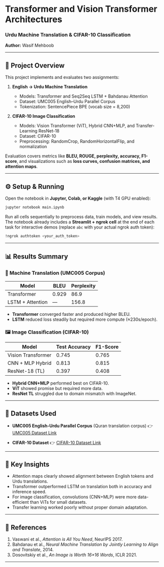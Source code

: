 # Transformer and Vision Transformer Architectures

### Urdu Machine Translation & CIFAR-10 Classification

**Author:** Wasif Mehboob

---

## 📌 Project Overview

This project implements and evaluates two assignments:

1. **English → Urdu Machine Translation**

   * Models: Transformer and Seq2Seq LSTM + Bahdanau Attention
   * Dataset: UMC005 English–Urdu Parallel Corpus
   * Tokenization: SentencePiece BPE (vocab size = 8,200)

2. **CIFAR-10 Image Classification**

   * Models: Vision Transformer (ViT), Hybrid CNN+MLP, and Transfer-Learning ResNet-18
   * Dataset: CIFAR-10
   * Preprocessing: RandomCrop, RandomHorizontalFlip, and normalization

Evaluation covers metrics like **BLEU, ROUGE, perplexity, accuracy, F1-score**, and visualizations such as **loss curves, confusion matrices, and attention maps**.

---

## ⚙️ Setup & Running

Open the notebook in **Jupyter, Colab, or Kaggle** (with T4 GPU enabled):

```bash
jupyter notebook main.ipynb
```

Run all cells sequentially to preprocess data, train models, and view results.
The notebook already includes a **Streamlit + ngrok cell** at the end of each task for interactive demos (replace `abc` with your actual ngrok auth token):
```bash
!ngrok authtoken <your_auth_token>
```

---

## 📊 Results Summary

### 📝 Machine Translation (UMC005 Corpus)

| Model            | BLEU  | Perplexity |
| ---------------- | ----- | ---------- |
| Transformer      | 0.929 | 86.9       |
| LSTM + Attention | —     | 156.8      |

* **Transformer** converged faster and produced higher BLEU.
* **LSTM** reduced loss steadily but required more compute (≈230s/epoch).

### 🖼️ Image Classification (CIFAR-10)

| Model              | Test Accuracy | F1-Score |
| ------------------ | ------------- | -------- |
| Vision Transformer | 0.745         | 0.765    |
| CNN + MLP Hybrid   | 0.813         | 0.815    |
| ResNet-18 (TL)     | 0.397         | 0.408    |

* **Hybrid CNN+MLP** performed best on CIFAR-10.
* **ViT** showed promise but required more data.
* **ResNet TL** struggled due to domain mismatch with ImageNet.

---

## 📂 Datasets Used

* **UMC005 English-Urdu Parallel Corpus** (Quran translation corpus)
  👉 [UMC005 Dataset Link](https://ufal.mff.cuni.cz/umc/005-en-ur/)

* **CIFAR-10 Dataset**
  👉 [CIFAR-10 Dataset Link](https://www.cs.toronto.edu/~kriz/cifar.html)

---

## 🔑 Key Insights

* Attention maps clearly showed alignment between English tokens and Urdu translations.
* Transformer outperformed LSTM on translation both in accuracy and inference speed.
* For image classification, convolutions (CNN+MLP) were more data-efficient than ViTs for small datasets.
* Transfer learning worked poorly without proper domain adaptation.

---

## 📖 References

1. Vaswani et al., *Attention is All You Need*, NeurIPS 2017.
2. Bahdanau et al., *Neural Machine Translation by Jointly Learning to Align and Translate*, 2014.
3. Dosovitskiy et al., *An Image is Worth 16×16 Words*, ICLR 2021.

---
